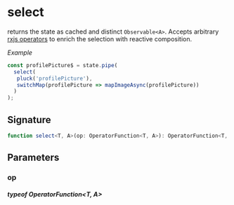 # selectreturns the state as cached and distinct `Observable<A>`. Accepts arbitrary[rxjs operators](https://rxjs-dev.firebaseapp.com/guide/operators) to enrich the selection with reactive composition._Example_```TypeScriptconst profilePicture$ = state.pipe(  select(   pluck('profilePicture'),   switchMap(profilePicture => mapImageAsync(profilePicture))  ));```## Signature```TypeScriptfunction select<T, A>(op: OperatorFunction<T, A>): OperatorFunction<T, A>```## Parameters### op##### typeof OperatorFunction&#60;T, A&#62;